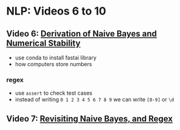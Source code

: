 # NLP:  Videos 6 to 10

## Video 6:  [Derivation of Naive Bayes and Numerical Stability](https://youtu.be/z8-Tbrg1-rE)
- use conda to install fastai library
- how computers store numbers

### regex
- use `assert` to check test cases
- instead of writing `0 1 2 3 4 5 6 7 8 9` we can write `[0-9]` or `\d`


## Video 7:  [Revisiting Naive Bayes, and Regex](https://youtu.be/Q1zLqfnEXdw)

